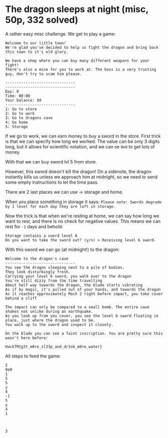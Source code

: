 # The dragon sleeps at night (misc, 50p, 332 solved)

A rather easy misc challenge.
We get to play a game:

```
Welcome to our little town!
We're glad you've decided to help us fight the dragon and bring back this town to it's old glory.

We have a shop where you can buy many different weapons for your fight!
There's also a mine for you to work at. The boss is a very trusting guy, don't try to scam him please.

-------------------------------
-------------------------------
Day: 0
Time: 00:00
Your balance: $0
-------------------------------
1: Go to store
2: Go to work
3: Go to dragons cave
4: Go home
5: Storage
```

If we go to work, we can earn money to buy a sword in the store.
First trick is that we can specify how long we worked.
The value can be only 3 digits long, but it allows for scientific notation, and we can se `9e9` to get lots of money.

With that we can buy sword lvl 5 from store.

However, this sword doesn't kill the dragon!
On a sidenote, the dragon instantly kills us unless we approach him at midnight, so we need to send some empty instructions to let the time pass.

There are 2 last places we can use -> storage and home.

When you place something in storage it says:
`Please note: Swords degrade by 1 level for each day they are left in storage.`

Now the trick is that when we're resting at home, we can say how long we want to rest, and there is no check for negative values.
This means we can rest for `-1` days and behold:
```
Storage contains a sword level 6
Do you want to take the sword out? (y/n) > Receiving level 6 sword.
```

With this sword we can go (at midnight!) to the dragon:

```
Welcome to the dragon's cave
-------------------------------
You see the dragon sleeping next to a pile of bodies.
They look disturbingly fresh.
Carrying your level 6 sword, you walk over to the dragon
You're still dizzy from the time travelling
About half way towards the dragon, the blade starts vibrating
As if by magic, it's pulled out of your hands, and towards the dragon
As it reaches approximately Mach 2 right before impact, you take cover behind a cliff

The impact can only be compared to a small bomb. The entire cave shakes not unlike during an earthquake.
As you look up from you cover, you see the level 6 sword floating in place, just where the dragon used to be.
You walk up to the sword and inspect it closely.

On the blade you can see a faint inscription. You are pretty sure this wasn't here before:

HackTM{g3t_m0re_sl33p_and_dr1nk_m0re_water}
```

All steps to feed the game:

```
2
9e9
1
5
5
y
4
-1
5
y
4
1
 
 
 
3
 
```